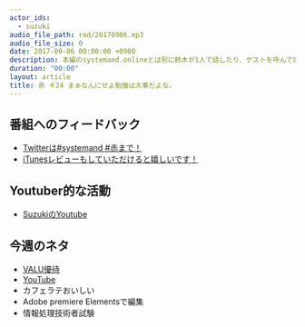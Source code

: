 ```yaml
---
actor_ids:
  - suzuki  
audio_file_path: red/20170906.mp3
audio_file_size: 0
date: 2017-09-06 00:00:00 +0900
description: 本編のsystemand.onlineとは別に鈴木が1人で話したり、ゲストを呼んで楽しくおしゃべりしちゃおう！っていうPodcastです！
duration: "00:00"
layout: article
title: 赤 ＃24 まぁなんにせよ勉強は大事だよな。
---
```

## 番組へのフィードバック
* [Twitterは#systemand #赤まで！](https://twitter.com/search?q=%23systemand)
* [iTunesレビューもしていただけると嬉しいです！](https://itunes.apple.com/jp/podcast/systemand-online/id1205168408?mt=2)

## Youtuber的な活動
* [SuzukiのYoutube](https://www.youtube.com/channel/UCqTozqKO5AWD8OccCnW3Rvw)

## 今週のネタ
* [VALU優待](https://valu.is/tadashi1104)
* [YouTube](https://www.youtube.com/channel/UCqTozqKO5AWD8OccCnW3Rvw)
* カフェラテおいしい
* Adobe premiere Elementsで編集
* 情報処理技術者試験

